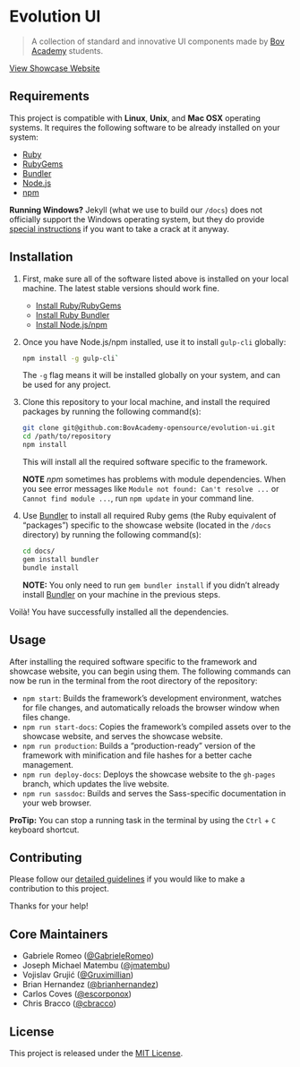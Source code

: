 # Evolution UI

> A collection of standard and innovative UI components made by [Bov Academy][bov-academy] students.

[View Showcase Website][showcase-website]

## Requirements

This project is compatible with **Linux**, **Unix**, and **Mac OSX** operating systems. It requires the following software to be already installed on your system:

- [Ruby][ruby]
- [RubyGems][rubygems]
- [Bundler][rubybundler]
- [Node.js][node]
- [npm][npm]

**Running Windows?** Jekyll (what we use to build our `/docs`) does not officially support the Windows operating system, but they do provide [special instructions][jekyll-windows] if you want to take a crack at it anyway.

## Installation

1. First, make sure all of the software listed above is installed on your local machine. The latest stable versions should work fine.

    - [Install Ruby/RubyGems][ruby]
    - [Install Ruby Bundler][rubybundler]
    - [Install Node.js/npm][node-install]

2. Once you have Node.js/npm installed, use it to install `gulp-cli` globally:

    ```bash
    npm install -g gulp-cli`
    ```

    The `-g` flag means it will be installed globally on your system, and can be used for any project.

3. Clone this repository to your local machine, and install the required packages by running the following command(s):

    ```bash
    git clone git@github.com:BovAcademy-opensource/evolution-ui.git
    cd /path/to/repository
    npm install
    ```

    This will install all the required software specific to the framework.
    
    **NOTE** *npm* sometimes has problems with module dependencies. When you see error messages like `Module not found: Can't resolve ...` or `Cannot find module ...`, run `npm update` in your command line.

4. Use [Bundler][rubybundler] to install all required Ruby gems (the Ruby equivalent of “packages”) specific to the showcase website (located in the `/docs` directory) by running the following command(s):

    ```bash
    cd docs/
    gem install bundler
    bundle install
    ```

    **NOTE:** You only need to run `gem bundler install` if you didn’t already install [Bundler][rubybundler] on your machine in the previous steps.

Voilà! You have successfully installed all the dependencies.

## Usage

After installing the required software specific to the framework and showcase website, you can begin using them. The following commands can now be run in the terminal from the root directory of the repository:

- `npm start`: Builds the framework’s development environment, watches for file changes, and automatically reloads the browser window when files change.
- `npm run start-docs`: Copies the framework’s compiled assets over to the showcase website, and serves the showcase website.
- `npm run production`: Builds a “production-ready” version of the framework with minification and file hashes for a better cache management.
- `npm run deploy-docs`: Deploys the showcase website to the `gh-pages` branch, which updates the live website.
- `npm run sassdoc`: Builds and serves the Sass-specific documentation in your web browser.

**ProTip:** You can stop a running task in the terminal by using the  `Ctrl` + `C` keyboard shortcut.

## Contributing

Please follow our [detailed guidelines][contributions] if you would like to make a contribution to this project.

Thanks for your help!

## Core Maintainers

- Gabriele Romeo ([@GabrieleRomeo][maintainer-gabrieleromeo])
- Joseph Michael Matembu ([@jmatembu][maintainer-jmatembu])
- Vojislav Grujić ([@Gruximillian][maintainer-gruximillian])
- Brian Hernandez ([@brianhernandez][maintainer-brianhernandez])
- Carlos Coves ([@escorponox][maintainer-escorponox])
- Chris Bracco ([@cbracco][maintainer-cbracco])

## License
This project is released under the [MIT License][license].

[bov-academy]: https://bovacademy.com
[contributions]: .github/CONTRIBUTING.md
[gitflow]: https://www.atlassian.com/git/tutorials/comparing-workflows#gitflow-workflow
[github-pages]: https://pages.github.com/
[jekyll]: https://jekyllrb.com
[jekyll-windows]: http://jekyllrb.com/docs/windows/#installation
[license]: LICENSE.md
[liquid]: http://liquidmarkup.org
[maintainer-brianhernandez]: https://github.com/brianhernandez
[maintainer-cbracco]: https://github.com/cbracco
[maintainer-escorponox]: https://github.com/escorponox
[maintainer-gabrieleromeo]: https://github.com/GabrieleRomeo
[maintainer-gruximillian]: https://github.com/Gruximillian
[maintainer-jmatembu]: https://github.com/jmatembu
[node]: https://nodejs.org/en/
[node-install]: https://docs.npmjs.com/getting-started/installing-node
[npm]: https://www.npmjs.com
[pull-request]: https://help.github.com/articles/creating-a-pull-request-from-a-fork/
[repo]: https://github.com/BovAcademy-opensource/evolution-ui
[ruby]: https://www.ruby-lang.org/en/
[rubybundler]: http://bundler.io
[rubygems]: https://rubygems.org
[sass]: http://sass-lang.com
[showcase-website]: https://BovAcademy-opensource.github.io/evolution-ui/
